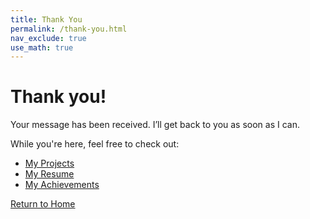 ```yaml
---
title: Thank You
permalink: /thank-you.html
nav_exclude: true
use_math: true
---
```


# Thank you!

Your message has been received. I’ll get back to you as soon as I can.

While you're here, feel free to check out:

- [My Projects](projects.md)
- [My Resume](resume.md)
- [My Achievements](achievements.md)

<a href="/" class="btn">Return to Home</a>
